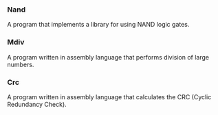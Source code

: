 ### Nand

A program that implements a library for using NAND logic gates.

### Mdiv

A program written in assembly language that performs division of large numbers.

### Crc

A program written in assembly language that calculates the CRC (Cyclic Redundancy Check).
